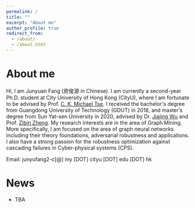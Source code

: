 ```yaml
---
permalink: /
title: ""
excerpt: "About me"
author_profile: true
redirect_from: 
  - /about/
  - /about.html
---
```




# About me

Hi, I am Junyuan Fang (房俊源 in Chinese). I am currently a second-year Ph.D. student at City University of Hong Kong (CityU), where I am fortunate to be advised by Prof. [C. K. Michael Tse](https://www.ee.cityu.edu.hk/~chitse/). I received the bachelor's degree from Guangdong  University of Technology (GDUT) in 2018, and master’s degree from Sun Yat-sen University in 2020, advised by Dr. [Jiajing Wu](https://cse.sysu.edu.cn/content/2575) and Prof. [Zibin Zheng](http://www.zibinzheng.com/). My research interests are in the area of Graph Mining. More specifically, I am focused on the area of graph neural networks including their theory foundations, adversarial robustness and applications. I also have a strong passion for the robustness optimization against cascading failures in Cyber-physical systems (CPS).

Email: junyufang2-c[@] my [DOT] cityu [DOT] edu [DOT] hk

# News

- TBA

